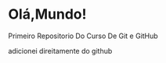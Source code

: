 # Olá,Mundo!
 Primeiro Repositorio Do Curso De Git e GitHub







adicionei direitamente do github
